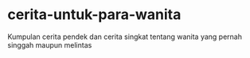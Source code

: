 # cerita-untuk-para-wanita
Kumpulan cerita pendek dan cerita singkat tentang wanita yang pernah singgah maupun melintas
